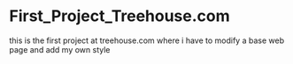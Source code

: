 # First_Project_Treehouse.com

this is the first project at treehouse.com where i have to modify a base web page and add my own style
